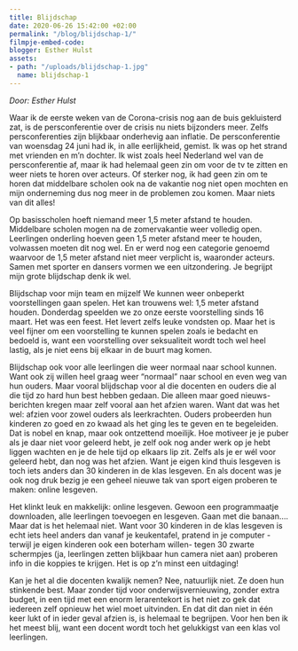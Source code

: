 ```yaml
---
title: Blijdschap
date: 2020-06-26 15:42:00 +02:00
permalink: "/blog/blijdschap-1/"
filmpje-embed-code: 
blogger: Esther Hulst
assets:
- path: "/uploads/blijdschap-1.jpg"
  name: blijdschap-1
---
```


*Door: Esther Hulst*

Waar ik de eerste weken van de Corona-crisis nog aan de buis gekluisterd zat, is de persconferentie over de crisis nu niets bijzonders meer. Zelfs persconferenties zijn blijkbaar onderhevig aan inflatie. De persconferentie van woensdag 24 juni had ik, in alle eerlijkheid, gemist. Ik was op het strand met vrienden en m’n dochter. Ik wist zoals heel Nederland wel van de persconferentie af, maar ik had helemaal geen zin om voor de tv te zitten en weer niets te horen over acteurs. Of sterker nog, ik had geen zin om te horen dat middelbare scholen ook na de vakantie nog niet open mochten en mijn onderneming dus nog meer in de problemen zou komen. Maar niets van dit alles!

Op basisscholen hoeft niemand meer 1,5 meter afstand te houden. Middelbare scholen mogen na de zomervakantie weer volledig open. Leerlingen onderling hoeven geen 1,5 meter afstand meer te houden, volwassen moeten dit nog wel. En er werd nog een categorie genoemd waarvoor de 1,5 meter afstand niet meer verplicht is, waaronder acteurs. Samen met sporter en dansers vormen we een uitzondering. Je begrijpt mijn grote blijdschap denk ik wel.

Blijdschap voor mijn team en mijzelf We kunnen weer onbeperkt voorstellingen gaan spelen. Het kan trouwens wel: 1,5 meter afstand houden. Donderdag speelden we zo onze eerste voorstelling sinds 16 maart. Het was een feest. Het levert zelfs leuke vondsten op. Maar het is veel fijner om een voorstelling te kunnen spelen zoals ie bedacht en bedoeld is, want een voorstelling over seksualiteit wordt toch wel heel lastig, als je niet eens bij elkaar in de buurt mag komen. 

Blijdschap ook voor alle leerlingen die weer normaal naar school kunnen. Want ook zij willen heel graag weer “normaal” naar school en even weg van hun ouders. Maar vooral blijdschap voor al die docenten en ouders die al die tijd zo hard hun best hebben gedaan. Die alleen maar goed nieuws-berichten kregen maar zelf vooral aan het afzien waren. Want dat was het wel: afzien voor zowel ouders als leerkrachten. Ouders probeerden hun kinderen zo goed en zo kwaad als het ging les te geven en te begeleiden. Dat is nobel en knap, maar ook ontzettend moeilijk. Hoe motiveer je je puber als je daar niet voor geleerd hebt, je zelf ook nog ander werk op je hebt liggen wachten en je de hele tijd op elkaars lip zit. Zelfs als je er wél voor geleerd hebt, dan nog was het afzien. Want je eigen kind thuis lesgeven is toch iets anders dan 30 kinderen in de klas lesgeven. En als docent was je ook nog druk bezig je een geheel nieuwe tak van sport eigen proberen te maken: online lesgeven. 

Het klinkt leuk en makkelijk: online lesgeven. Gewoon een programmaatje downloaden, alle leerlingen toevoegen en lesgeven. Gaan met die banaan…. Maar dat is het helemaal niet. Want voor 30 kinderen in de klas lesgeven is echt iets heel anders dan vanaf je keukentafel, pratend in je computer -terwijl je eigen kinderen ook een boterham willen- tegen 30 zwarte schermpjes (ja, leerlingen zetten blijkbaar hun camera niet aan) proberen info in die koppies te krijgen. Het is op z’n minst een uitdaging!

Kan je het al die docenten kwalijk nemen? Nee, natuurlijk niet. Ze doen hun stinkende best. Maar zonder tijd voor onderwijsvernieuwing, zonder extra budget, in een tijd met een enorm lerarentekort is het niet zo gek dat iedereen zelf opnieuw het wiel moet uitvinden. En dat dit dan niet in één keer lukt of in ieder geval afzien is, is  helemaal te begrijpen.  Voor hen ben ik het meest blij, want een docent wordt toch het gelukkigst van een klas vol leerlingen.
